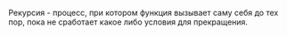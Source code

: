 Рекурсия - процесс, при котором функция вызывает саму себя до тех пор, пока не сработает какое либо условия для прекращения.